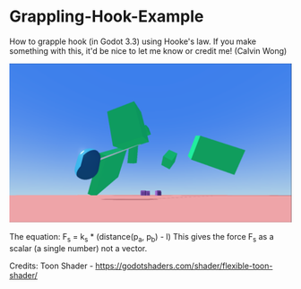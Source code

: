 # Grappling-Hook-Example
How to grapple hook (in Godot 3.3) using Hooke's law. If you make something
with this, it'd be nice to let me know or credit me! (Calvin Wong)

![alt text](demo.png "Screenshot :)")

The equation:
F<sub>s</sub> = k<sub>s</sub> * (distance(p<sub>a</sub>, p<sub>b</sub>) - l)
This gives the force F<sub>s</sub> as a scalar (a single number) not a vector.

Credits:
Toon Shader - https://godotshaders.com/shader/flexible-toon-shader/
